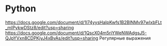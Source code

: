 # Python
https://docs.google.com/document/d/1I74yysHaIpKwfs1B2BlNMv97wIxbFLt_mIPykwDStz8/edit?usp=sharing
https://docs.google.com/document/d/1QscX04m5riYWeNWAdgsJ5-QJpYVxn8CDPKjyJ4xBvAs/edit?usp=sharing Регулярные выражения

